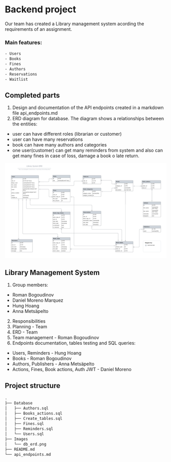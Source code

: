 # Backend project

Our team has created a Library management system acording the requirements of an assignment. 
### Main features:
    - Users
    - Books
    - Fines
    - Authors
    - Reservations
    - Waitlist

## Completed parts

1. Design and documentation of the API endpoints created in a markdown file api_endpoints.md
2. ERD diagram for database.
The diagram shows a relationships between the entities:
- user can have different roles (librarian or customer)
- user can have many reservations
- book can have many authors and categories
- one user(customer) can get many reminders from system and also can get many fines in case of loss, damage a book o late return.


![Database ERD](Images/db_erd.png)


## Library Management System

1. Group members:
- Roman Bogoudinov
- Daniel Moreno Marquez
- Hung Hoang
- Anna Metsäpelto

2. Responsibilities
  1. Planning - Team
  2. ERD - Team
  3. Team management - Roman Bogoudinov
  4. Endpoints documentation, tables testing and SQL queries:
- Users, Reminders - Hung Hoang
- Books - Roman Bogoudinov
- Authors, Publishers - Anna Metsäpelto
- Actions, Fines, Book actions, Auth JWT - Daniel Moreno 


## Project structure
```
.
├── Database
│   ├── Authors.sql
│   ├── Books_actions.sql
│   ├── Create_tables.sql
│   ├── Fines.sql
│   ├── Reminders.sql
│   └── Users.sql
├── Images
│   └── db_erd.png
├── README.md
└── api_endpoints.md
```